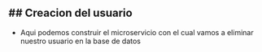 ## ## Creacion del usuario
- Aqui podemos construir el microservicio con el cual vamos a eliminar nuestro usuario en la base de datos